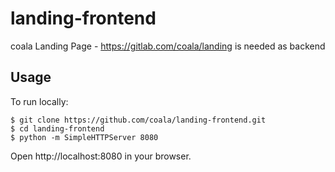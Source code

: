 # landing-frontend
coala Landing Page - https://gitlab.com/coala/landing is needed as backend


## Usage

To run locally:

    $ git clone https://github.com/coala/landing-frontend.git
    $ cd landing-frontend
    $ python -m SimpleHTTPServer 8080


Open http://localhost:8080 in your browser.
